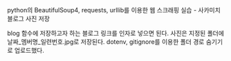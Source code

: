 python의 BeautifulSoup4, requests, urllib를 이용한 웹 스크래핑 실습 - 사카미치 블로그 사진 저장

blog 함수에 저장하고자 하는 블로그 링크를 인자로 넣으면 된다.
사진은 지정된 폴더에 날짜_멤버명_일련번호.jpg로 저장된다.
dotenv, gitignore를 이용한 폴더 경로 숨기기로 업로드했다.
